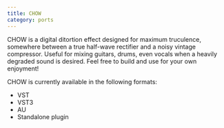 ```yaml
---
title: CHOW
category: ports
---
```

CHOW is a digital ditortion effect designed for maximum truculence, somewhere
between a true half-wave rectifier and a noisy vintage compressor. Useful for
mixing guitars, drums, even vocals when a heavily degraded sound is desired.
Feel free to build and use for your own enjoyment!

CHOW is currently available in the following formats:
- VST
- VST3
- AU
- Standalone plugin
